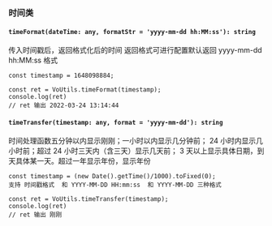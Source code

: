 ### 时间类

#### `timeFormat(dateTime: any, formatStr = 'yyyy-mm-dd hh:MM:ss'): string`

传入时间戳后，返回格式化后的时间 返回格式可进行配置默认返回 yyyy-mm-dd hh:MM:ss 格式

```
const timestamp = 1648098884;

const ret = VoUtils.timeFormat(timestamp);
console.log(ret)
// ret 输出 2022-03-24 13:14:44
```

#### `timeTransfer(timestamp: any, format = 'yyyy-mm-dd'): string`

时间处理函数五分钟以内显示刚刚；一小时以内显示几分钟前； 24 小时内显示几小时前；超过 24 小时三天内（含三天）显示几天前； 3 天以上显示具体日期，到天具体某一天。超过一年显示年份，显示年份

```
const timestamp = (new Date().getTime()/1000).toFixed(0);
支持 时间戳格式  和 YYYY-MM-DD HH:mm:ss  和 YYYY-MM-DD 三种格式 

const ret = VoUtils.timeTransfer(timestamp);
console.log(ret)
// ret 输出 刚刚
```
